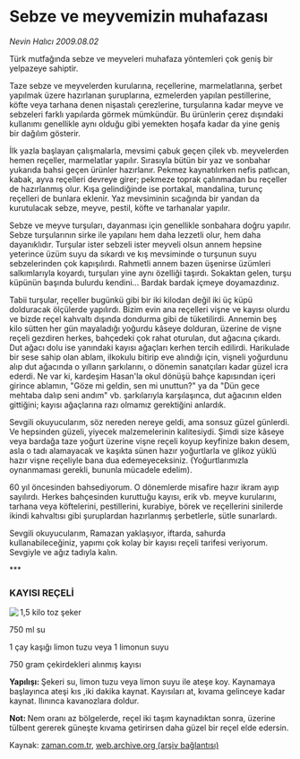 # Sebze ve meyvemizin muhafazası

*Nevin Halıcı 2009.08.02*

<tr><td class="metin" colspan="2" style="padding-top: 20px; padding-left: 5px; padding-right: 10px;">Türk  mutfağında sebze ve meyveleri muhafaza yöntemleri çok geniş bir yelpazeye sahiptir.</td></tr><tr><td class="metin" colspan="2" style="padding-top: 20px; padding-left: 5px; padding-right: 10px;"><p>Taze sebze ve meyvelerden kurularına, reçellerine, marmelatlarına, şerbet yapılmak üzere hazırlanan şuruplarına, ezmelerden yapılan pestillerine, köfte veya tarhana denen nişastalı çerezlerine, turşularına kadar meyve ve sebzeleri farklı yapılarda görmek mümkündür. Bu ürünlerin çerez dışındaki kullanımı genellikle aynı olduğu gibi yemekten hoşafa kadar da yine geniş bir dağılım gösterir.
<p> İlk yazla başlayan çalışmalarla, mevsimi çabuk geçen çilek vb. meyvelerden hemen reçeller, marmelatlar yapılır. Sırasıyla bütün bir yaz ve sonbahar yukarıda bahsi geçen ürünler hazırlanır. Pekmez kaynatılırken nefis patlıcan, kabak, ayva reçelleri devreye girer; pekmeze toprak çalınmadan bu reçeller de hazırlanmış olur. Kışa gelindiğinde ise portakal, mandalina, turunç reçelleri de bunlara eklenir. Yaz mevsiminin sıcağında bir yandan da kurutulacak sebze, meyve, pestil, köfte ve tarhanalar yapılır.
<p>Sebze ve meyve turşuları, dayanması için genellikle sonbahara doğru yapılır. Sebze turşularının sirke ile yapılanı hem daha lezzetli olur, hem daha dayanıklıdır. Turşular ister sebzeli ister meyveli olsun annem hepsine yeterince üzüm suyu da sıkardı ve kış mevsiminde o turşunun suyu sebzelerinden çok kapışılırdı. Rahmetli annem bazen üşenirse üzümleri salkımlarıyla koyardı, turşuları yine aynı özelliği taşırdı. Sokaktan gelen, turşu küpünün başında bulurdu kendini... Bardak bardak içmeye doyamazdınız.
<p>Tabii turşular, reçeller bugünkü gibi bir iki kilodan değil iki üç küpü dolduracak ölçülerde yapılırdı. Bizim evin ana reçelleri vişne ve kayısı olurdu ve bizde reçel kahvaltı dışında dondurma gibi de tüketilirdi. Annemin beş kilo sütten her gün mayaladığı yoğurdu kâseye dolduran, üzerine de vişne reçeli gezdiren herkes, bahçedeki çok rahat oturulan, dut ağacına çıkardı. Dut ağacı dolu ise yanındaki kayısı ağaçları kerhen tercih edilirdi. Harikulade bir sese sahip olan ablam, ilkokulu bitirip eve alındığı için, vişneli yoğurdunu alıp dut ağacında o yılların şarkılarını, o dönemin sanatçıları kadar güzel icra ederdi. Ne var ki, kardeşim Hasan'la okul dönüşü bahçe kapısından içeri girince ablamın, "Göze mi geldin, sen mi unuttun?" ya da "Dün gece mehtaba dalıp seni andım" vb. şarkılarıyla karşılaşınca, dut ağacının elden gittiğini; kayısı ağaçlarına razı olmamız gerektiğini anlardık.
<p>Sevgili okuyucularım, söz nereden nereye geldi, ama sonsuz güzel günlerdi. Ve hepsinden güzeli, yiyecek malzemelerinin kalitesiydi. Şimdi size kâseye veya bardağa taze yoğurt üzerine vişne reçeli koyup keyfinize bakın desem, asla o tadı alamayacak ve kaşıkta sünen hazır yoğurtlarla ve glikoz yüklü hazır vişne reçeliyle bana dua edemeyeceksiniz. (Yoğurtlarımızla oynanmaması gerekli, bununla mücadele edelim).
<p>60 yıl öncesinden bahsediyorum. O dönemlerde misafire hazır ikram ayıp sayılırdı. Herkes bahçesinden kuruttuğu kayısı, erik vb. meyve kurularını, tarhana veya köftelerini, pestillerini, kurabiye, börek ve reçellerini sinilerde ikindi kahvaltısı gibi şuruplardan hazırlanmış şerbetlerle, sütle sunarlardı.
<p>Sevgili okuyucularım, Ramazan yaklaşıyor, iftarda, sahurda kullanabileceğiniz, yapımı çok kolay bir kayısı reçeli tarifesi veriyorum. Sevgiyle ve ağız tadıyla kalın.
<p>***
<p><h3>KAYISI REÇELİ</h3>
<p><img align="left" src="http://web.archive.org/web/20090807020645im_/http://medya.zaman.com.tr/2009/08/02/halici.jpg"/>1,5 kilo toz şeker
<p>750 ml su
<p>1 çay kaşığı limon tuzu veya 1 limonun suyu
<p>750 gram çekirdekleri alınmış kayısı
<p><b>Yapılışı: </b>Şekeri su, limon tuzu veya limon suyu ile ateşe koy. Kaynamaya başlayınca ateşi kıs ,iki dakika kaynat. Kayısıları at, kıvama gelinceye kadar kaynat. Ilınınca kavanozlara doldur.
<p><b> Not: </b>Nem oranı az bölgelerde, reçel iki taşım kaynadıktan sonra, üzerine tülbent gererek güneşte kıvama getirirsen daha güzel bir reçel elde edersin.<br/></p></p></p></p></p></p></p></p></p></p></p></p></p></p></p></td></tr>

Kaynak: [zaman.com.tr](http://zaman.com.tr/yazar.do?yazino=875762), [web.archive.org (arşiv bağlantısı)](http://web.archive.org/web/20090807020645/http://www.zaman.com.tr:80/yazar.do?yazino=875762)
